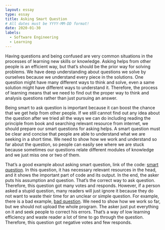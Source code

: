 ```yaml
---
layout: essay
type: essay
title: Asking Smart Question
# All dates must be YYYY-MM-DD format!
date: 2020-01-30
labels:
  - Software Engineering
  - Learning
---
```

Having questions and being confused are very common situations in the processes of learning new skills or knowledge. Asking helps from other people is an efficient way, but that’s should be the prior way for solving problems. We have deep understanding about questions we solve by ourselves because we understand every piece in the solutions. One question might have many different ways to think and solve, even a same solution might have different ways to understand it. Therefore, the process of learning means that we need to find out the proper way to think and analysis questions rather than just pursuing an answer. 

Being smart to ask question is important because it can boost the chance that we get help from other people. If we still cannot find out any idea about the question after we tried all the ways we can do including reading the principle from book and searching relevant resource from internet, we should prepare our smart questions for asking helps. A smart question must be clear and concise that people are able to understand what we are seeking in a short time. We need to show how we work and understand so far about the question, so people can easily see where we are stuck because sometimes our questions relate different modules of knowledge and we just miss one or two of them.

That’s a good example about asking smart question, link of the code: <a href="https://stackoverflow.com/questions/1642028/what-is-the-operator-in-c"></i>smart question</a>. In this question, it has necessary relevant resources in the head, and it shows the important part of code and its output. In the end, the asker puts his assumption and question. That’s the correct way to ask question. Therefore, this question got many votes and responds. However, if a person asked a stupid question, many readers will just ignore it because they do not want to waste their time for an unclear or simple question. For example, there is a bad example, <a href="https://stackoverflow.com/questions/59977174/i-was-trying-to-write-a-program-and-it-seems-totally-fine-but-i-cannot-find-the">bad question</a>. We need to show how we work so far, but we should not upload the whole program. The asker just put everything on it and seek people to correct his errors. That’s a way of low learning efficiency and waste reader a lot of time to go through the question. Therefore, this question got negative votes and few responds.
